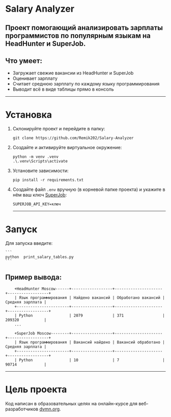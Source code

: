 # Salary Analyzer
Проект помогающий анализировать зарплаты программистов по популярным языкам на HeadHunter и SuperJob.
---

## Что умеет:
* Загружает свежие вакансии из HeadHunter и SuperJob
* Оценивает зарплату
* Считает среднюю зарплату по каждому языку программирования
* Выводит всё в виде таблицы прямо в консоль

---

# Установка

1. Склонируйте проект и перейдите в папку:
	```
	git clone https://github.com/Remik202/Salary-Analyzer
	```

2. Создайте и активируйте виртуальное окружение:
	```
	python -m venv .venv
	.\.venv\Scripts\activate
	```

3. Установите зависимости:
	```
 	pip install -r requirements.txt
	```

4. Создайте файл `.env` вручную (в корневой папке проекта) и укажите в нём ваш ключ [SuperJob](https://api.superjob.ru):

	```
	SUPERJOB_API_KEY=ключ

	```

   ---

# Запуск

Для запуска введите:

	```
	python  print_salary_tables.py
	```

## Пример вывода:
```
	+HeadHunter Moscow------+------------------+---------------------+------------------+
	| Язык программирования | Найдено вакансий | Обработано вакансий | Средняя зарплата |
	+-----------------------+------------------+---------------------+------------------+
	| Python                | 2079             | 371                 | 209320           |
	...

	+SuperJob Moscow--------+------------------+---------------------+------------------+
	| Язык программирования | Вакансий найдено | Вакансий обработано | Средняя зарплата |
	+-----------------------+------------------+---------------------+------------------+
	| Python                | 10               | 7                   | 90714            |
``` 

---

# Цель проекта

Код написан в образовательных целях на онлайн-курсе для веб-разработчиков [dvmn.org](https://dvmn.org/).
